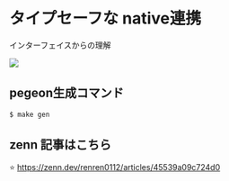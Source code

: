 # タイプセーフな native連携 
インターフェイスからの理解 

![](https://storage.googleapis.com/zenn-user-upload/3d5a33c7ef81-20240813.gif)

## pegeon生成コマンド
```sh
$ make gen
```

## zenn 記事はこちら

⭐️ https://zenn.dev/renren0112/articles/45539a09c724d0
